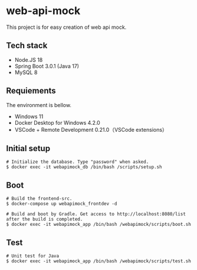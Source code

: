 # web-api-mock

This project is for easy creation of web api mock.

## Tech stack
- Node.JS 18
- Spring Boot 3.0.1 (Java 17)
- MySQL 8

## Requiements
The environment is bellow.

- Windows 11
- Docker Desktop for Windows 4.2.0
- VSCode + Remote Development 0.21.0（VSCode extensions）

## Initial setup
```
# Initialize the database. Type "password" when asked.
$ docker exec -it webapimock_db /bin/bash /scripts/setup.sh
```

## Boot
```
# Build the frontend-src.
$ docker-compose up webapimock_frontdev -d

# Build and boot by Gradle. Get access to http://localhost:8080/list after the build is completed.
$ docker exec -it webapimock_app /bin/bash /webapimock/scripts/boot.sh
```

## Test
```
# Unit test for Java
$ docker exec -it webapimock_app /bin/bash /webapimock/scripts/test.sh
```
